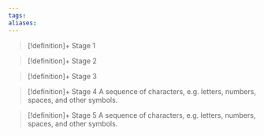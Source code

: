 ```yaml
---
tags:
aliases:
---
```


> [!definition]+ Stage 1
>

> [!definition]+ Stage 2
>

> [!definition]+ Stage 3
>

> [!definition]+ Stage 4
> A sequence of characters, e.g. letters, numbers, spaces, and other symbols.

> [!definition]+ Stage 5
> A sequence of characters, e.g. letters, numbers, spaces, and other symbols.



